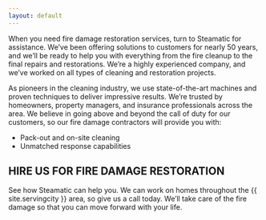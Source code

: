 ```yaml
---
layout: default
---
```



When you need fire damage restoration services, turn to Steamatic for assistance. We’ve been offering solutions to customers for nearly 50 years, and we’ll be ready to help you with everything from the fire cleanup to the final repairs and restorations. We’re a highly experienced company, and we’ve worked on all types of cleaning and restoration projects.

As pioneers in the cleaning industry, we use state-of-the-art machines and proven techniques to deliver impressive results. We’re trusted by homeowners, property managers, and insurance professionals across the area. We believe in going above and beyond the call of duty for our customers, so our fire damage contractors will provide you with:

* Pack-out and on-site cleaning
* Unmatched response capabilities

## HIRE US FOR FIRE DAMAGE RESTORATION

See how Steamatic can help you. We can work on homes throughout the {{ site.servingcity }} area, so give us a call today. We’ll take care of the fire damage so that you can move forward with your life.